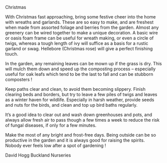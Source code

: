 Christmas

With Christmas fast approaching, bring some festive cheer into the home with wreaths and garlands. These are so easy to make, and are freshest when made from assorted foliage and berries from the garden. Almost any greenery can be wired together to make a unique decoration. A basic wire or oasis foam frame can be useful for wreath making, or even a circle of twigs, whereas a tough length of ivy will suffice as a basis for a rustic garland or swag. Hellebore (Christmas rose) will give a perfect finishing touch. 

In the garden, any remaining leaves can be mown up if the grass is dry. This will mulch them down and speed up the composting process – especially useful for oak leafs which tend to be the last to fall and can be stubborn composters ! 

Keep paths clear and clean, to avoid them becoming slippery. Finish clearing beds and borders, but try to leave a few piles of twigs and leaves as a winter haven for wildlife. Especially in harsh weather, provide seeds and nuts for the birds, and clean and top up bird baths regularly. 

It’s a good idea to clear out and wash down greenhouses and pots, and always allow fresh air to pass though a few times a week to reduce the risk of fungal diseases, if only for a few minutes. 

Make the most of any bright and frost-free days. Being outside can be so productive in the garden and it is always good for raising the spirits.  Nobody ever feels low after a spot of gardening ! 

David Hogg
Buckland Nurseries 
